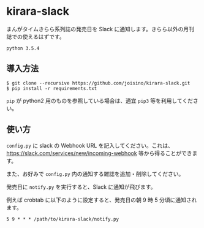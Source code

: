 # kirara-slack

まんがタイムきらら系列誌の発売日を Slack に通知します。きらら以外の月刊誌での使えるはずです。

`python 3.5.4`

## 導入方法

```
$ git clone --recursive https://github.com/joisino/kirara-slack.git
$ pip install -r requirements.txt
```

`pip` が python2 用のものを参照している場合は、適宜 `pip3` 等を利用してください。

## 使い方

`config.py` に slack の Webhook URL を記入してください。これは、 https://slack.com/services/new/incoming-webhook 等から得ることができます。

また、お好みで `config.py` 内の通知する雑誌を追加・削除してください。

発売日に `notify.py` を実行すると、Slack に通知が飛びます。

例えば crobtab に以下のように設定すると、発売日の朝 9 時 5 分頃に通知されます。

```
5 9 * * * /path/to/kirara-slack/notify.py
```
